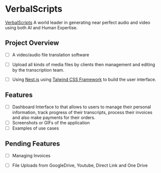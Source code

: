# VerbalScripts

[VerbalScripts](https://verbalscripts.com/) A world leader in generating near perfect audio and video using both AI and Human Expertise.


## Project Overview
- [ ] A video/audio file translation software
- [ ] Upload all kinds of media files by clients then management and editing by the transcription team.
- [ ] Using [Nest.js](https://https://nextjs.org/) using [Talwind CSS Framework](https://tailwindui.com/) to build the user interface.


## Features
- [ ] Dashboard Interface to that allows to users to manage their personal information, track progress of their transcripts, process their invoices and also make payments for their orders.
- [ ] Screenshots or GIFs of the application
- [ ] Examples of use cases

## Pending Features
- [ ] Managing Invoices
- [ ] File Uploads from GoogleDrive, Youtube, Direct Link and One Drive

